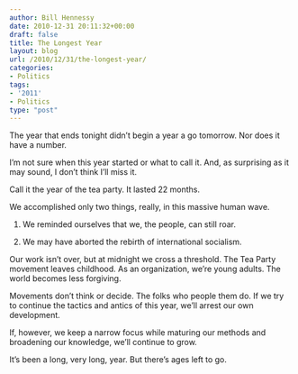 ```yaml
---
author: Bill Hennessy
date: 2010-12-31 20:11:32+00:00
draft: false
title: The Longest Year
layout: blog
url: /2010/12/31/the-longest-year/
categories:
- Politics
tags:
- '2011'
- Politics
type: "post"
---
```


The year that ends tonight didn’t begin a year a go tomorrow. Nor does it have a number.

 

I’m not sure when this year started or what to call it. And, as surprising as it may sound, I don’t think I’ll miss it. 

 

Call it the year of the tea party. It lasted 22 months.

 

We accomplished only two things, really, in this massive human wave.

 

1. We reminded ourselves that we, the people, can still roar.

 

2. We may have aborted the rebirth of international socialism.

 

Our work isn’t over, but at midnight we cross a threshold. The Tea Party movement leaves childhood. As an organization, we’re young adults. The world becomes less forgiving.

 

Movements don’t think or decide. The folks who people them do. If we try to continue the tactics and antics of this year, we’ll arrest our own development.

 

If, however, we keep a narrow focus while maturing our methods and broadening our knowledge, we’ll continue to grow. 

 

It’s been a long, very long, year. But there’s ages left to go. 
